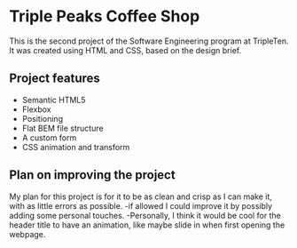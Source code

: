 # Triple Peaks Coffee Shop

This is the second project of the Software Engineering program at TripleTen. It was created using HTML and CSS, based on the design brief.

## Project features

- Semantic HTML5
- Flexbox
- Positioning
- Flat BEM file structure
- A custom form
- CSS animation and transform

## Plan on improving the project

My plan for this project is for it to be as clean and crisp as I can make it, with as little errors as possible.
-if allowed I could improve it by possibly adding some personal touches.
-Personally, I think it would be cool for the header title to have an animation, like maybe slide in when first opening the webpage.
